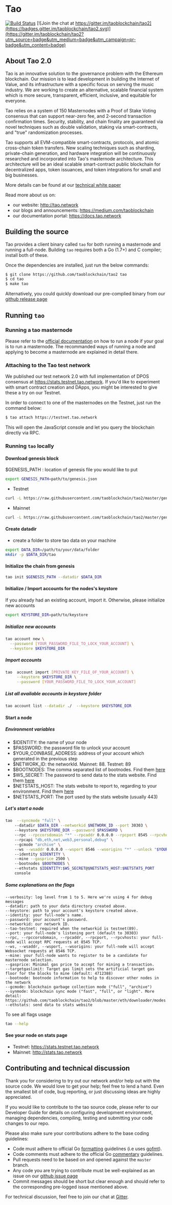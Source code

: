# Tao

[![Build Status](https://travis-ci.org/taoblockchain/tao2.svg?branch=master)](https://travis-ci.org/taoblockchain/tao2)
[![Join the chat at https://gitter.im/taoblockchain/tao2](https://badges.gitter.im/taoblockchain/tao2.svg)](https://gitter.im/taoblockchain/tao2?utm_source=badge&utm_medium=badge&utm_campaign=pr-badge&utm_content=badge)

## About Tao 2.0

Tao is an innovative solution to the governance problem with the Ethereum blockchain.
Our mission is to lead development in building the Internet of Value, and its infrastructure with a specific focus on serving the music industry.
We are working to create an alternative, scalable financial system which is more secure, transparent, efficient, inclusive, and equitable for everyone.

Tao relies on a system of 150 Masternodes with a Proof of Stake Voting consensus that can support near-zero fee, and 2-second transaction confirmation times.
Security, stability, and chain finality are guaranteed via novel techniques such as double validation, staking via smart-contracts, and "true" randomization processes.

Tao supports all EVM-compatible smart-contracts, protocols, and atomic cross-chain token transfers.
New scaling techniques such as sharding, private-chain generation, and hardware integration will be continuously researched and incorporated into Tao's masternode architecture. This architecture will be an ideal scalable smart-contract public blockchain for decentralized apps, token issuances, and token integrations for small and big businesses.

More details can be found at our [technical white paper](https://tao.network/docs/technical-whitepaper---1.0.pdf)

Read more about us on:

- our website: http://tao.network
- our blogs and announcements: https://medium.com/taoblockchain
- our documentation portal: https://docs.tao.network

## Building the source

Tao provides a client binary called `tao` for both running a masternode and running a full-node.
Building `tao` requires both a Go (1.7+) and C compiler; install both of these.

Once the dependencies are installed, just run the below commands:

```bash
$ git clone https://github.com/taoblockchain/tao2 tao
$ cd tao
$ make tao
```

Alternatively, you could quickly download our pre-complied binary from our [github release page](https://github.com/taoblockchain/tao2/releases)

## Running `tao`

### Running a tao masternode

Please refer to the [official documentation](https://docs.tao.network/get-started/run-node/) on how to run a node if your goal is to run a masternode.
The recommanded ways of running a node and applying to become a masternode are explained in detail there.

### Attaching to the Tao test network

We published our test network 2.0 with full implementation of DPOS consensus at https://stats.testnet.tao.network.
If you'd like to experiment with smart contract creation and DApps, you might be interested to give these a try on our Testnet.

In order to connect to one of the masternodes on the Testnet, just run the command below:

```bash
$ tao attach https://testnet.tao.network
```

This will open the JavaScript console and let you query the blockchain directly via RPC.

### Running `tao` locally

#### Download genesis block
$GENESIS_PATH : location of genesis file you would like to put
```bash
export GENESIS_PATH=path/to/genesis.json
```
- Testnet
```bash
curl -L https://raw.githubusercontent.com/taoblockchain/tao2/master/genesis/testnet.json -o $GENESIS_PATH
```

- Mainnet
```bash
curl -L https://raw.githubusercontent.com/taoblockchain/tao2/master/genesis/mainnet.json -o $GENESIS_PATH
```

#### Create datadir
- create a folder to store tao data on your machine

```bash
export DATA_DIR=/path/to/your/data/folder 
mkdir -p $DATA_DIR/tao
```
#### Initialize the chain from genesis

```bash
tao init $GENESIS_PATH --datadir $DATA_DIR
```

#### Initialize / Import accounts for the nodes's keystore
If you already had an existing account, import it. Otherwise, please initialize new accounts 

```bash
export KEYSTORE_DIR=path/to/keystore
```

##### Initialize new accounts
```bash
tao account new \
  --password [YOUR_PASSWORD_FILE_TO_LOCK_YOUR_ACCOUNT] \
  --keystore $KEYSTORE_DIR
```
    
##### Import accounts
```bash
tao  account import [PRIVATE_KEY_FILE_OF_YOUR_ACCOUNT] \
     --keystore $KEYSTORE_DIR \
     --password [YOUR_PASSWORD_FILE_TO_LOCK_YOUR_ACCOUNT]
```

##### List all available accounts in keystore folder

```bash
tao account list --datadir ./  --keystore $KEYSTORE_DIR
```

#### Start a node
##### Environment variables
   - $IDENTITY: the name of your node
   - $PASSWORD: the password file to unlock your account
   - $YOUR_COINBASE_ADDRESS: address of your account which generated in the previous step
   - $NETWORK_ID: the networkId. Mainnet: 88. Testnet: 89
   - $BOOTNODES: The comma separated list of bootnodes. Find them [here](https://docs.tao.network/general/networks/)
   - $WS_SECRET: The password to send data to the stats website. Find them [here](https://docs.tao.network/general/networks/)
   - $NETSTATS_HOST: The stats website to report to, regarding to your environment. Find them [here](https://docs.tao.network/general/networks/)
   - $NETSTATS_PORT: The port used by the stats website (usually 443)
    
##### Let's start a node
```bash
tao  --syncmode "full" \    
    --datadir $DATA_DIR --networkid $NETWORK_ID --port 30303 \   
    --keystore $KEYSTORE_DIR --password $PASSWORD \    
    --rpc --rpccorsdomain "*" --rpcaddr 0.0.0.0 --rpcport 8545 --rpcvhosts "*" \   
    --rpcapi "db,eth,net,web3,personal,debug" \    
    --gcmode "archive" \   
    --ws --wsaddr 0.0.0.0 --wsport 8546 --wsorigins "*" --unlock "$YOUR_COINBASE_ADDRESS" \   
    --identity $IDENTITY \  
    --mine --gasprice 2500 \  
    --bootnodes $BOOTNODES \   
    --ethstats $IDENTITY:$WS_SECRET@$NETSTATS_HOST:$NETSTATS_PORT 
    console
```


##### Some explanations on the flags   
```
--verbosity: log level from 1 to 5. Here we're using 4 for debug messages
--datadir: path to your data directory created above.
--keystore: path to your account's keystore created above.
--identity: your full-node's name.
--password: your account's password.
--networkid: our network ID.
--tao-testnet: required when the networkid is testnet(89).
--port: your full-node's listening port (default to 30303)
--rpc, --rpccorsdomain, --rpcaddr, --rpcport, --rpcvhosts: your full-node will accept RPC requests at 8545 TCP.
--ws, --wsaddr, --wsport, --wsorigins: your full-node will accept Websocket requests at 8546 TCP.
--mine: your full-node wants to register to be a candidate for masternode selection.
--gasprice: Minimal gas price to accept for mining a transaction.
--targetgaslimit: Target gas limit sets the artificial target gas floor for the blocks to mine (default: 4712388)
--bootnode: bootnode information to help to discover other nodes in the network
--gcmode: blockchain garbage collection mode ("full", "archive")
--synmode: blockchain sync mode ("fast", "full", or "light". More detail: https://github.com/taoblockchain/tao2/blob/master/eth/downloader/modes.go#L24)           
--ethstats: send data to stats website
```
To see all flags usage
   
```bash
tao --help
```

#### See your node on stats page
   - Testnet: https://stats.testnet.tao.network
   - Mainnet: http://stats.tao.network


## Contributing and technical discussion

Thank you for considering to try out our network and/or help out with the source code.
We would love to get your help; feel free to lend a hand.
Even the smallest bit of code, bug reporting, or just discussing ideas are highly appreciated.

If you would like to contribute to the tao source code, please refer to our Developer Guide for details on configuring development environment, managing dependencies, compiling, testing and submitting your code changes to our repo.

Please also make sure your contributions adhere to the base coding guidelines:

- Code must adhere to official Go [formatting](https://golang.org/doc/effective_go.html#formatting) guidelines (i.e uses [gofmt](https://golang.org/cmd/gofmt/)).
- Code comments must adhere to the official Go [commentary](https://golang.org/doc/effective_go.html#commentary) guidelines.
- Pull requests need to be based on and opened against the `master` branch.
- Any code you are trying to contribute must be well-explained as an issue on our [github issue page](https://github.com/taoblockchain/tao2/issues)
- Commit messages should be short but clear enough and should refer to the corresponding pre-logged issue mentioned above.

For technical discussion, feel free to join our chat at [Gitter](https://gitter.im/taoblockchain/tao2).
